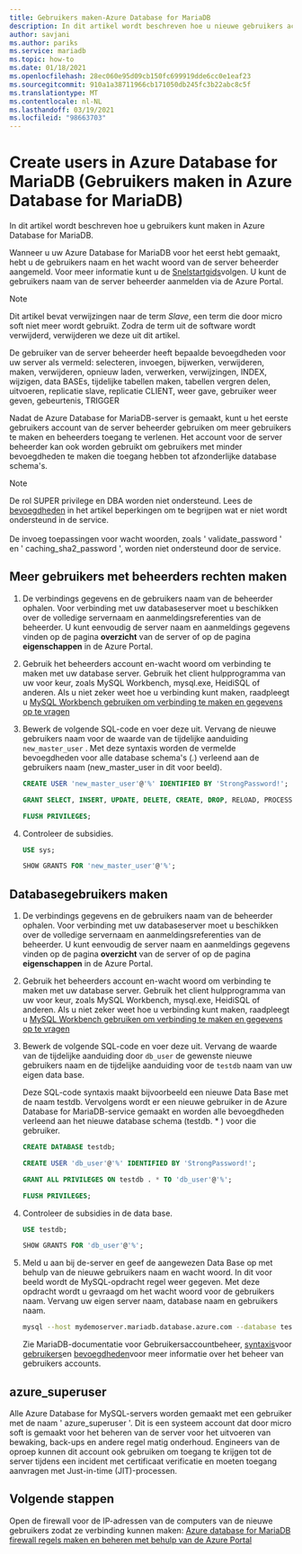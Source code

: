 ```yaml
---
title: Gebruikers maken-Azure Database for MariaDB
description: In dit artikel wordt beschreven hoe u nieuwe gebruikers accounts kunt maken om te communiceren met een Azure Database for MariaDB-server.
author: savjani
ms.author: pariks
ms.service: mariadb
ms.topic: how-to
ms.date: 01/18/2021
ms.openlocfilehash: 28ec060e95d09cb150fc699919dde6cc0e1eaf23
ms.sourcegitcommit: 910a1a38711966cb171050db245fc3b22abc8c5f
ms.translationtype: MT
ms.contentlocale: nl-NL
ms.lasthandoff: 03/19/2021
ms.locfileid: "98663703"
---
```

# <a name="create-users-in-azure-database-for-mariadb"></a>Create users in Azure Database for MariaDB (Gebruikers maken in Azure Database for MariaDB)

In dit artikel wordt beschreven hoe u gebruikers kunt maken in Azure Database for MariaDB.

Wanneer u uw Azure Database for MariaDB voor het eerst hebt gemaakt, hebt u de gebruikers naam en het wacht woord van de server beheerder aangemeld. Voor meer informatie kunt u de [Snelstartgids](quickstart-create-mariadb-server-database-using-azure-portal.md)volgen. U kunt de gebruikers naam van de server beheerder aanmelden via de Azure Portal.

> [!NOTE]
> Dit artikel bevat verwijzingen naar de term _Slave_, een term die door micro soft niet meer wordt gebruikt. Zodra de term uit de software wordt verwijderd, verwijderen we deze uit dit artikel.

De gebruiker van de server beheerder heeft bepaalde bevoegdheden voor uw server als vermeld: selecteren, invoegen, bijwerken, verwijderen, maken, verwijderen, opnieuw laden, verwerken, verwijzingen, INDEX, wijzigen, data BASEs, tijdelijke tabellen maken, tabellen vergren delen, uitvoeren, replicatie slave, replicatie CLIENT, weer gave, gebruiker weer geven, gebeurtenis, TRIGGER

Nadat de Azure Database for MariaDB-server is gemaakt, kunt u het eerste gebruikers account van de server beheerder gebruiken om meer gebruikers te maken en beheerders toegang te verlenen. Het account voor de server beheerder kan ook worden gebruikt om gebruikers met minder bevoegdheden te maken die toegang hebben tot afzonderlijke database schema's.

> [!NOTE]
> De rol SUPER privilege en DBA worden niet ondersteund. Lees de [bevoegdheden](concepts-limits.md#privileges--data-manipulation-support) in het artikel beperkingen om te begrijpen wat er niet wordt ondersteund in de service.<br><br>
> De invoeg toepassingen voor wacht woorden, zoals ' validate_password ' en ' caching_sha2_password ', worden niet ondersteund door de service.

## <a name="create-more-admin-users"></a>Meer gebruikers met beheerders rechten maken

1. De verbindings gegevens en de gebruikers naam van de beheerder ophalen.
   Voor verbinding met uw databaseserver moet u beschikken over de volledige servernaam en aanmeldingsreferenties van de beheerder. U kunt eenvoudig de server naam en aanmeldings gegevens vinden op de pagina **overzicht** van de server of op de pagina **eigenschappen** in de Azure Portal.

2. Gebruik het beheerders account en-wacht woord om verbinding te maken met uw database server. Gebruik het client hulpprogramma van uw voor keur, zoals MySQL Workbench, mysql.exe, HeidiSQL of anderen.
   Als u niet zeker weet hoe u verbinding kunt maken, raadpleegt u [MySQL Workbench gebruiken om verbinding te maken en gegevens op te vragen](./connect-workbench.md)

3. Bewerk de volgende SQL-code en voer deze uit. Vervang de nieuwe gebruikers naam voor de waarde van de tijdelijke aanduiding `new_master_user` . Met deze syntaxis worden de vermelde bevoegdheden voor alle database schema's (*.*) verleend aan de gebruikers naam (new_master_user in dit voor beeld). 

   ```sql
   CREATE USER 'new_master_user'@'%' IDENTIFIED BY 'StrongPassword!';
   
   GRANT SELECT, INSERT, UPDATE, DELETE, CREATE, DROP, RELOAD, PROCESS, REFERENCES, INDEX, ALTER, SHOW DATABASES, CREATE TEMPORARY TABLES, LOCK TABLES, EXECUTE, REPLICATION SLAVE, REPLICATION CLIENT, CREATE VIEW, SHOW VIEW, CREATE ROUTINE, ALTER ROUTINE, CREATE USER, EVENT, TRIGGER ON *.* TO 'new_master_user'@'%' WITH GRANT OPTION; 
   
   FLUSH PRIVILEGES;
   ```

4. Controleer de subsidies.

   ```sql
   USE sys;
   
   SHOW GRANTS FOR 'new_master_user'@'%';
   ```

## <a name="create-database-users"></a>Databasegebruikers maken

1. De verbindings gegevens en de gebruikers naam van de beheerder ophalen.
   Voor verbinding met uw databaseserver moet u beschikken over de volledige servernaam en aanmeldingsreferenties van de beheerder. U kunt eenvoudig de server naam en aanmeldings gegevens vinden op de pagina **overzicht** van de server of op de pagina **eigenschappen** in de Azure Portal. 

2. Gebruik het beheerders account en-wacht woord om verbinding te maken met uw database server. Gebruik het client hulpprogramma van uw voor keur, zoals MySQL Workbench, mysql.exe, HeidiSQL of anderen.
   Als u niet zeker weet hoe u verbinding kunt maken, raadpleegt u [MySQL Workbench gebruiken om verbinding te maken en gegevens op te vragen](./connect-workbench.md)

3. Bewerk de volgende SQL-code en voer deze uit. Vervang de waarde van de tijdelijke aanduiding door `db_user` de gewenste nieuwe gebruikers naam en de tijdelijke aanduiding voor de `testdb` naam van uw eigen data base.

   Deze SQL-code syntaxis maakt bijvoorbeeld een nieuwe Data Base met de naam testdb. Vervolgens wordt er een nieuwe gebruiker in de Azure Database for MariaDB-service gemaakt en worden alle bevoegdheden verleend aan het nieuwe database schema (testdb. \* ) voor die gebruiker. 

   ```sql
   CREATE DATABASE testdb;
   
   CREATE USER 'db_user'@'%' IDENTIFIED BY 'StrongPassword!';
   
   GRANT ALL PRIVILEGES ON testdb . * TO 'db_user'@'%';
   
   FLUSH PRIVILEGES;
   ```

4. Controleer de subsidies in de data base.

   ```sql
   USE testdb;
   
   SHOW GRANTS FOR 'db_user'@'%';
   ```

5. Meld u aan bij de-server en geef de aangewezen Data Base op met behulp van de nieuwe gebruikers naam en wacht woord. In dit voor beeld wordt de MySQL-opdracht regel weer gegeven. Met deze opdracht wordt u gevraagd om het wacht woord voor de gebruikers naam. Vervang uw eigen server naam, database naam en gebruikers naam.

   ```bash
   mysql --host mydemoserver.mariadb.database.azure.com --database testdb --user db_user@mydemoserver -p
   ```

   Zie MariaDB-documentatie voor Gebruikersaccountbeheer, [syntaxis](https://mariadb.com/kb/en/library/grant/)voor [gebruikers](https://mariadb.com/kb/en/library/user-account-management/)en [bevoegdheden](https://mariadb.com/kb/en/library/grant/#privilege-levels)voor meer informatie over het beheer van gebruikers accounts.

## <a name="azure_superuser"></a>azure_superuser

Alle Azure Database for MySQL-servers worden gemaakt met een gebruiker met de naam ' azure_superuser '. Dit is een systeem account dat door micro soft is gemaakt voor het beheren van de server voor het uitvoeren van bewaking, back-ups en andere regel matig onderhoud. Engineers van de oproep kunnen dit account ook gebruiken om toegang te krijgen tot de server tijdens een incident met certificaat verificatie en moeten toegang aanvragen met Just-in-time (JIT)-processen.

## <a name="next-steps"></a>Volgende stappen

Open de firewall voor de IP-adressen van de computers van de nieuwe gebruikers zodat ze verbinding kunnen maken: [Azure database for MariaDB firewall regels maken en beheren met behulp van de Azure Portal](howto-manage-firewall-portal.md)  

<!--or [Azure CLI](howto-manage-firewall-using-cli.md).-->
